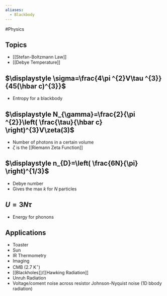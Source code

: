 ```yaml
---
aliases:
  - Blackbody
---
```

#Physics 
## Topics
* [[Stefan-Boltzmann Law]]
* [[Debye Temperature]]
## $\displaystyle \sigma=\frac{4\pi ^{2}V\tau ^{3}}{45(\hbar c)^{3}}$
* Entropy for a blackbody
## $\displaystyle N_{\gamma}=\frac{2}{\pi ^{2}}\left( \frac{\tau}{\hbar c} \right)^{3}V\zeta(3)$
* Number of photons in a certain volume
* $\displaystyle \zeta$ is the [[Riemann Zeta Function]]
## $\displaystyle n_{D}=\left( \frac{6N}{\pi} \right)^{1/3}$
* Debye number
* Gives the max $\displaystyle k$ for $\displaystyle N$ particles
## $\displaystyle U=3N\tau$
* Energy for phonons
## Applications
* Toaster
* Sun
* IR Thermometry
* Imaging
* CMB ($\displaystyle 2.7\mathrm{\text{ }K}^\circ$)
* [[Blackholes]]/[[Hawking Radiation]]
* Unruh Radiation
* Voltage/coment noise across resistor Johnson-Nyquist noise (1D bbody radiation)

